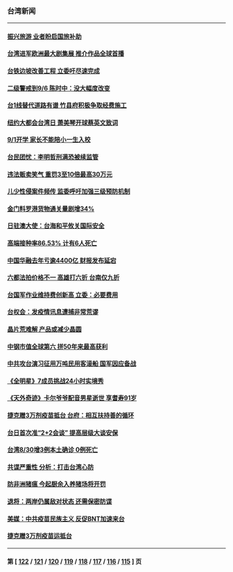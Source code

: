 ### 台湾新闻
---
#### [振兴旅游 业者盼启国旅补助](../../pages/ncid1349361/n13197881.md) 
#### [台湾进军欧洲最大剧集展 推介作品全球首播](../../pages/ncid1349361/n13197569.md) 
#### [台铁边坡改善工程 立委吁尽速完成](../../pages/ncid1349361/n13197821.md) 
#### [二级警戒到9/6   陈时中：没大幅度改变](../../pages/ncid1349361/n13197521.md) 
#### [台1线替代道路有谱 竹县府积极争取经费施工](../../pages/ncid1349361/n13197580.md) 
#### [纽约大都会台湾日 萧美琴开球蔡英文致词](../../pages/ncid1349361/n13197491.md) 
#### [9/1开学 家长不能陪小一生入校](../../pages/ncid1349361/n13197487.md) 
#### [台民团忧：李明哲刑满恐被续监管](../../pages/ncid1349361/n13197683.md) 
#### [违法贩卖笑气 重罚3至10倍最高30万元](../../pages/ncid1349361/n13197742.md) 
#### [儿少性侵案件频传 监委呼吁加强三级预防机制](../../pages/ncid1349361/n13197678.md) 
#### [金门料罗港货物通关量剧增34%](../../pages/ncid1349361/n13197681.md) 
#### [日驻澳大使：台海和平攸关国际安全](../../pages/ncid1349361/n13197675.md) 
#### [高端接种率86.53% 计有6人死亡](../../pages/ncid1349361/n13197518.md) 
#### [中国华融去年亏逾4400亿 财报发布延宕](../../pages/ncid1349361/n13197594.md) 
#### [六都法拍价格不一 高雄打六折 台南仅九折](../../pages/ncid1349361/n13197598.md) 
#### [台国军作业维持费创新高 立委：必要费用](../../pages/ncid1349361/n13197601.md) 
#### [台权会：发疫情讯息遭捕非常荒谬](../../pages/ncid1349361/n13197604.md) 
#### [晶片荒难解 产品或减少晶圆](../../pages/ncid1349361/n13197548.md) 
#### [中钢市值全球第六 拼50年来最高获利](../../pages/ncid1349361/n13197542.md) 
#### [中共攻台演习征用万吨民用客滚船 国军因应备战](../../pages/ncid1349361/n13197340.md) 
#### [《全明星》7成员挑战24小时实境秀](../../pages/ncid1349361/n13197229.md) 
#### [《天外奇迹》卡尔爷爷配音男星逝世 享耆寿91岁](../../pages/ncid1349361/n13197098.md) 
#### [捷克赠3万剂疫苗抵台 台府：相互扶持善的循环](../../pages/ncid1349361/n13197036.md) 
#### [台日首次准“2+2会谈” 提高层级大谈安保](../../pages/ncid1349361/n13196462.md) 
#### [台湾8/30增3例本土确诊 0例死亡](../../pages/ncid1349361/n13196884.md) 
#### [共谍严重性 分析：打击台湾心防](../../pages/ncid1349361/n13195745.md) 
#### [防非洲猪瘟 今起厨余入养猪场将开罚](../../pages/ncid1349361/n13195650.md) 
#### [退将：两岸仍属敌对状态 还需保密防谍](../../pages/ncid1349361/n13195653.md) 
#### [美媒：中共疫苗民族主义 反促BNT加速来台](../../pages/ncid1349361/n13195646.md) 
#### [捷克赠3万剂疫苗运抵台](../../pages/ncid1349361/n13195622.md) 

---
#### 第 [ [122](./122.md) / [121](./121.md) / [120](./120.md) / [119](./119.md) / [118](./118.md) / [117](./117.md) / [116](./116.md) / [115](./115.md) ] 页
